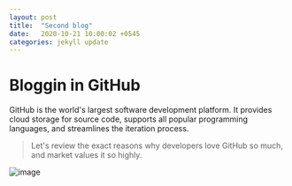 ```yaml
---
layout: post
title:  "Second blog"
date:   2020-10-21 10:00:02 +0545
categories: jekyll update
---
```

# Bloggin in GitHub
GitHub is the world's largest software development platform. It provides cloud storage for source code, supports all popular programming languages, and streamlines the iteration process.
>Let's review the exact reasons why developers love GitHub so much, and market values it so highly.

![image]({{site.url}}/assest/data.jpg)